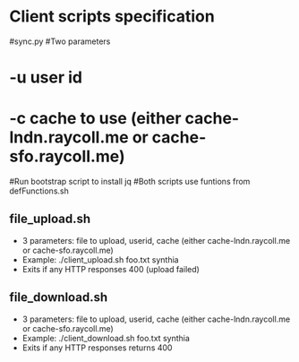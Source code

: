# Client scripts specification



#sync.py
#Two parameters
#	-u user id
#	-c cache to use (either cache-lndn.raycoll.me or cache-sfo.raycoll.me)

#Run bootstrap script to install jq
#Both scripts use funtions from defFunctions.sh

## file_upload.sh
* 3 parameters: file to upload, userid, cache (either cache-lndn.raycoll.me or cache-sfo.raycoll.me)
* Example: ./client_upload.sh foo.txt synthia
* Exits if any HTTP responses 400 (upload failed)


## file_download.sh
* 3 parameters: file to upload, userid, cache (either cache-lndn.raycoll.me or cache-sfo.raycoll.me)
* Example: ./client_download.sh foo.txt synthia
* Exits if any HTTP responses returns 400
